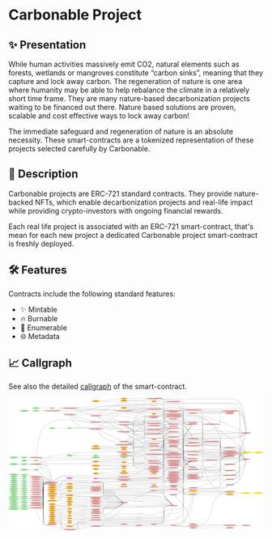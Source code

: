 # Carbonable Project

## ✨ Presentation

While human activities massively emit CO2, natural elements such as forests, wetlands or mangroves constitute “carbon sinks”, meaning that they capture and lock away carbon.  The regeneration of nature is one area where humanity may be able to help rebalance the climate in a relatively short time frame.  They are many nature-based decarbonization projects waiting to be financed out there.  Nature based solutions are proven, scalable and cost effective ways to lock away carbon!

The immediate safeguard and regeneration of nature is an absolute necessity. These smart-contracts are a tokenized representation of these projects selected carefully by Carbonable.

## 📖 Description

Carbonable projects are ERC-721 standard contracts. They provide nature-backed NFTs, which enable decarbonization projects and real-life impact while providing crypto-investors with ongoing financial rewards.

Each real life project is associated with an ERC-721 smart-contract, that's mean for each new project a dedicated Carbonable project smart-contract is freshly deployed.

## 🛠️ Features

Contracts include the following standard features:
- ✨ Mintable
- 🔥 Burnable
- 📝 Enumerable
- 🌐 Metadata

## 📈 Callgraph

See also the detailed [callgraph](../callgraphs/CarbonableProject.gv) of the smart-contract.

![Figure - Carbonable Project Callgraph](../callgraphs/CarbonableProject.gv.svg)